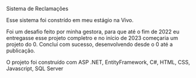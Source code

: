 Sistema de Reclamações

Esse sistema foi constrído em meu estágio na Vivo.

Foi um desafio feito por minha gestora, para que até o fim de 2022 eu entregasse esse projeto completro e no início de 2023 começaria um projeto do 0. Concluí com sucesso, desenvolvendo desde o 0 até a publicação.

O projeto foi construído com ASP .NET, EntityFramework, C#, HTML, CSS, Javascript, SQL Server
